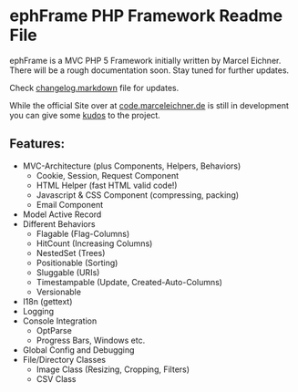 ephFrame PHP Framework Readme File
==============================================================================

ephFrame is a MVC PHP 5 Framework initially written by Marcel Eichner.
There will be a rough documentation soon. Stay tuned for further updates.

Check [changelog.markdown](http://github.com/Ephigenia/ephFrame/blob/master/changelog.markdown)
file for updates.

While the official Site over at [code.marceleichner.de](http://code.marceleichner.de)
is still in development you can give some [kudos](http://ohloh.net/p/ephFrame)
to the project.

Features:
---------
* MVC-Architecture (plus Components, Helpers, Behaviors)
	* Cookie, Session, Request Component
	* HTML Helper (fast HTML valid code!)
	* Javascript & CSS Component (compressing, packing)
	* Email Component
* Model Active Record
* Different Behaviors
	* Flagable (Flag-Columns)
	* HitCount (Increasing Columns)
	* NestedSet (Trees)
	* Positionable (Sorting)
	* Sluggable (URIs)
	* Timestampable (Update, Created-Auto-Columns)
	* Versionable
* I18n (gettext)
* Logging
* Console Integration
	* OptParse
	* Progress Bars, Windows etc.
* Global Config and Debugging
* File/Directory Classes
	* Image Class (Resizing, Cropping, Filters)
	* CSV Class